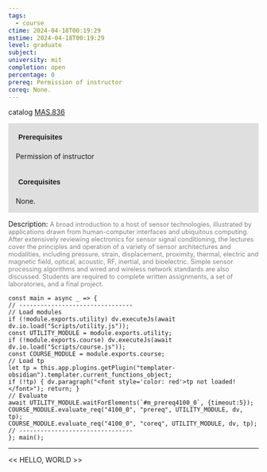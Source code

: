 ```yaml
---
tags:
  - course
ctime: 2024-04-18T00:19:29
mstime: 2024-04-18T00:19:29
level: graduate
subject: 
university: mit
completion: open
percentage: 0
prereq: Permission of instructor
coreq: None.
---
```


catalog [MAS.836](http://student.mit.edu/catalog/mMASa.html#MAS.836)

<span style="display: block; padding: 15px; background-color: rgb(100, 100, 100, 0.2);"><font id="m_prereq4100_0" style="display: block; font-family: Arial, sans-serif; font-weight: bold; padding: 5px">Prerequisites</font><br><span id="prereq4100_0">Permission of instructor</span></span>
<span style="display: block; padding: 15px; background-color: rgb(100, 100, 100, 0.2);"><font id="m_coreq4100_0" style="display: block; font-family: Arial, sans-serif; font-weight: bold; padding: 5px">Corequisites</font><br><span id="coreq4100_0">None.</span></span>

<font style="">Description:</font>
<font style="color: grey; font-size: 0.8rem;">A broad introduction to a host of sensor technologies, illustrated by applications drawn from human-computer interfaces and ubiquitous computing.  After extensively reviewing electronics for sensor signal conditioning, the lectures cover the principles and operation of a variety of sensor architectures and modalities, including pressure, strain, displacement, proximity, thermal, electric and magnetic field, optical, acoustic, RF, inertial, and bioelectric.  Simple sensor processing algorithms and wired and wireless network standards are also discussed. Students are required to complete written assignments, a set of laboratories, and a final project.</font>

```dataviewjs
const main = async _ => {
// --------------------------------
// Load modules
if (!module.exports.utility) dv.executeJs(await dv.io.load("Scripts/utility.js"));
const UTILITY_MODULE = module.exports.utility;
if (!module.exports.course) dv.executeJs(await dv.io.load("Scripts/course.js"));
const COURSE_MODULE = module.exports.course;
// Load tp
let tp = this.app.plugins.getPlugin("templater-obsidian").templater.current_functions_object;
if (!tp) { dv.paragraph("<font style='color: red'>tp not loaded!</font>"); return; }
// Evaluate
await UTILITY_MODULE.waitForElements(`#m_prereq4100_0`, {timeout:5});
COURSE_MODULE.evaluate_req("4100_0", "prereq", UTILITY_MODULE, dv, tp);
COURSE_MODULE.evaluate_req("4100_0", "coreq", UTILITY_MODULE, dv, tp);
// --------------------------------
}; main();
```

---

<< HELLO, WORLD >>
